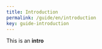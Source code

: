 ```yaml
---
title: Introduction
permalink: /guide/en/introduction
key: guide-introduction
---
```


This is an **intro**
